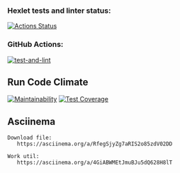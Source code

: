 ### Hexlet tests and linter status:

[![Actions Status](https://github.com/ilya00310/backend-project-4/workflows/hexlet-check/badge.svg)](https://github.com/ilya00310/backend-project-4/actions)

### GitHub Actions:

[![test-and-lint](https://github.com/ilya00310/backend-project-4/actions/workflows/nodejs.yml/badge.svg)](https://github.com/ilya00310/backend-project-4/actions/workflows/nodejs.yml)

## Run Code Climate

[![Maintainability](https://api.codeclimate.com/v1/badges/6cfd20860ad3db033e30/maintainability)](https://codeclimate.com/github/ilya00310/backend-project-4/maintainability)
[![Test Coverage](https://api.codeclimate.com/v1/badges/6cfd20860ad3db033e30/test_coverage)](https://codeclimate.com/github/ilya00310/backend-project-4/test_coverage)

## Asciinema

```
Download file:
   https://asciinema.org/a/RfegSjyZg7aRIS2o85zdV02DD
```

```
Work util:
   https://asciinema.org/a/4GiABWMEtJmuBJu5dQ628H8lT
```
